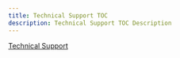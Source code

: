 ```yaml
---
title: Technical Support TOC
description: Technical Support TOC Description
---
```


[Technical Support](/common-info/technical-support.md)
